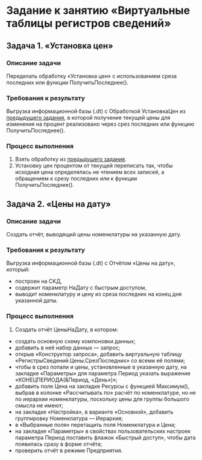 # Задание к занятию «Виртуальные таблицы регистров сведений»

## Задача 1. «Установка цен»

### Описание задачи
Переделать обработку «Установка цен» с использованием среза последних или функции ПолучитьПоследнее().

### Требования к результату
Выгрузка информационной базы (.dt) с Обработкой УстановкаЦен из [предыдущего задания](https://github.com/netology-code/1c-homeworks/blob/master/homework-4-5.md), в которой получение текущей цены для изменения на процент реализовано через срез последних или функцию ПолучитьПоследнее().

### Процесс выполнения
1. Взять обработку из [предыдущего задания](https://github.com/netology-code/1c-homeworks/blob/master/homework-4-5.md).
2. Установку цен процентом от текущей переписать так, чтобы исходная цена определялась не чтением всех записей, а обращением к срезу последних или к функции ПолучитьПоследнее().

## Задача 2. «Цены на дату»

### Описание задачи

Создать отчёт, выводящий цены номенклатуры на указанную дату.

### Требования к результату

Выгрузка информационной базы (.dt) с Отчётом «Цены на дату», который:
* построен на СКД,
* содержит параметр НаДату с быстрым доступом,
* выводит номенклатуру и цену из среза последних на конец дня указанной даты.

### Процесс выполнения

1. Создать отчёт ЦеныНаДату, в котором:
  * создать основную схему компоновки данных;
  * добавить в неё набор данных — запрос;
  * открыв «Конструктор запроса», добавить виртуальную таблицу «РегистрыСведений.Цены.СрезПоследних» со всеми её полями;
  * чтобы в срез попали и цены, установленные в указанную дату, на закладке «Параметры» для параметра Период указать выражение «КОНЕЦПЕРИОДА(&Период, «День»)»;
  * добавить поле Цена на закладке Ресурсы с функцией Максимум(), выбрав в колонке «Рассчитывать по» расчёт по номенклатуре, но не по иерархии номенклатуры, поскольку цены для группы большого смысла не имеют;
  * на закладке «Настройка», в варианте «Основной», добавить группировку Номенклатура — Иерархия;
  * в «Выбранные поля» перетащить поля Номенклатура и Цена;
  * на закладке «Параметры» в свойствах пользовательских настроек параметра Период поставить флажок «Быстрый доступ», чтобы дата появилась сразу в форме отчёта;
  * проверить отчёт в режиме Предприятия.
